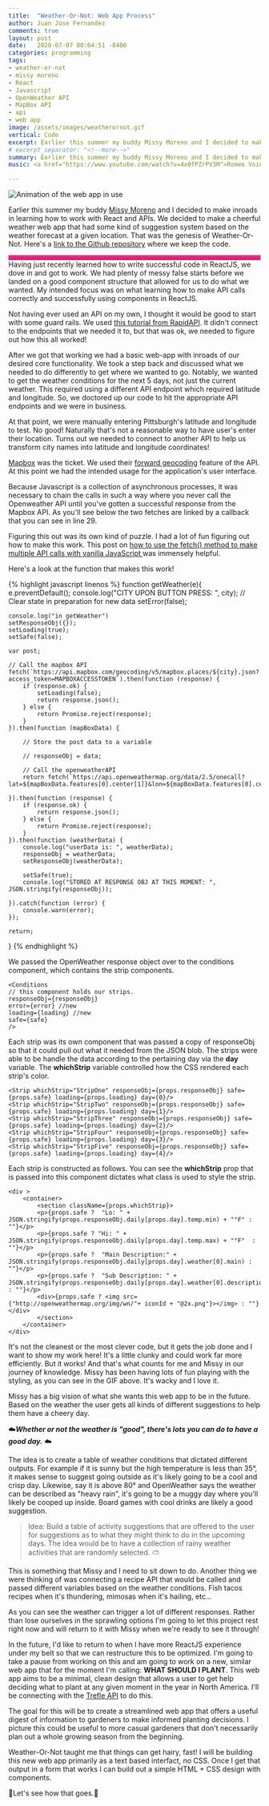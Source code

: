 ```yaml
---
title:  "Weather-Or-Not: Web App Process"
author: Juan Jose Fernandez
comments: true
layout: post
date:   2020-07-07 00:04:51 -0400
categories: programming
tags:
- weather-or-not
- missy moreno
- React
- Javascript
- OpenWeather API
- MapBox API
- api 
- web app
image: /assets/images/weatherornot.gif
vertical: Code
excerpt: Earlier this summer my buddy Missy Moreno and I decided to make inroads in learning how to work with React and APIs. We decided to make a cheerful weather web app that had some kind of suggestion system based on the weather forecast at a given location. 
# excerpt_separator: "<!--more-->"
summary: Earlier this summer my buddy Missy Moreno and I decided to make inroads in learning how to work with React and APIs. We decided to make a cheerful weather web app that had some kind of suggestion system based on the weather forecast at a given location. 
music: <a href="https://www.youtube.com/watch?v=4x0fPZrPV3M">Romeo Void - Never Say Never</a>

---
```

<style>
.bar{
    height: 10px;
    background: #bc4e9c;  /* fallback for old browsers */
    background: -webkit-linear-gradient(to top, #f80759, #bc4e9c);  /* Chrome 10-25, Safari 5.1-6 */
    background: linear-gradient(to top, #f80759, #bc4e9c); /* W3C, IE 10+/ Edge, Firefox 16+, Chrome 26+, Opera 12+, Safari 7+ */
    }
</style>
![Animation of the web app in use](/assets/images/weatherornot.gif)

Earlier this summer my buddy [Missy Moreno](https://www.missymoreno.com/) and I decided to make inroads in learning how to work with React and APIs. We decided to make a cheerful weather web app that had some kind of suggestion system based on the weather forecast at a given location. That was the genesis of Weather-Or-Not. Here's a [link to the Github repository](https://github.com/juanjosefernandez/weather-or-not) where we keep the code.
<div class="bar"></div>
Having just recently learned how to write successful code in ReactJS, we dove in and got to work. We had plenty of messy false starts before we landed on a good component structure that allowed for us to do what we wanted. My intended focus was on what learning how to make API calls correctly and successfully using components in ReactJS.

Not having ever used an API on my own, I thought it would be good to start with some guard rails. We used [this tutorial from RapidAPI](https://rapidapi.com/blog/weather-app-react/). It didn't connect to the endpoints that we needed it to, but that was ok, we needed to figure out how this all worked!

After we got that working we had a basic web-app with inroads of our desired core functionality. We took a step back and discussed what we needed to do differently to get where we wanted to go. Notably, we wanted to get the weather conditions for the next 5 days, not just the current weather. This required using a different API endpoint which required latitude and longitude. So, we doctored up our code to hit the appropriate API endpoints and we were in business.

At that point, we were manually entering Pittsburgh's latitude and longitude to test. No good! Naturally that's not a reasonable way to have user's enter their location. Turns out we needed to connect to another API to help us transform city names into latitude and longitude coordinates! 

[Mapbox](https://docs.mapbox.com/api/) was the ticket. We used their [forward geocoding](https://docs.mapbox.com/api/search/#forward-geocoding) feature of the API. At this point we had the intended usage for the application's user interface. 

Because Javascript is a collection of asynchronous processes, it was necessary to chain the calls in such a way where you never call the Openweather API until you've gotten a successful response from the Mapbox API. As you'll see below the two fetches are linked by a callback that you can see in line 29. 

Figuring this out was its own kind of puzzle. I had a lot of fun figuring out how to make this work.  This post on [how to use the fetch() method to make multiple API calls with vanilla JavaScript ](https://gomakethings.com/how-to-use-the-fetch-method-to-make-multiple-api-calls-with-vanilla-javascript/) was immensely helpful.

Here's a look at the function that makes this work!

{% highlight javascript linenos %}
function getWeather(e){
    e.preventDefault();
    console.log("CITY UPON BUTTON PRESS: ", city);
    // Clear state in preparation for new data
    setError(false);

    console.log("in getWeather")
    setResponseObj({});
    setLoading(true);
    setSafe(false);

    var post;

    // Call the mapbox API
    fetch(`https://api.mapbox.com/geocoding/v5/mapbox.places/${city}.json?access_token=MAPBOXACCESSTOKEN`).then(function (response) {
        if (response.ok) {
            setLoading(false);
            return response.json();
        } else {
            return Promise.reject(response);
        }
    }).then(function (mapBoxData) {

        // Store the post data to a variable
        
        // responseObj = data;

        // Call the openweatherAPI
        return fetch(`https://api.openweathermap.org/data/2.5/onecall?lat=${mapBoxData.features[0].center[1]}&lon=${mapBoxData.features[0].center[0]}&exclude=minutely,hourly&units=imperial&appid=MAPBOXAPIID`);

    }).then(function (response) {
        if (response.ok) {
            return response.json();
        } else {
            return Promise.reject(response);
        }
    }).then(function (weatherData) {
        console.log("userData is: ", weatherData);
        responseObj = weatherData;
        setResponseObj(weatherData);

        setSafe(true);
        console.log("STORED AT RESPONSE OBJ AT THIS MOMENT: ", JSON.stringify(responseObj));

    }).catch(function (error) {
        console.warn(error);
    });
    
    return; 
}
{% endhighlight %}

We passed the OpenWeather response object over to the conditions component, which contains the strip components.

    <Conditions
    // this component holds our strips.
    responseObj={responseObj}
    error={error} //new
    loading={loading} //new
    safe={safe}
    />

Each strip was its own component that was passed a copy of responseObj so that it could pull out what it needed from the JSON blob. The strips were able to be handle the data according to the pertaining day via the **day** variable. The **whichStrip** variable controlled how the CSS rendered each strip's color.

    <Strip whichStrip="StripOne" responseObj={props.responseObj} safe={props.safe} loading={props.loading} day={0}/> 
    <Strip whichStrip="StripTwo" responseObj={props.responseObj} safe={props.safe} loading={props.loading} day={1}/> 
    <Strip whichStrip="StripThree" responseObj={props.responseObj} safe={props.safe} loading={props.loading} day={2}/> 
    <Strip whichStrip="StripFour" responseObj={props.responseObj} safe={props.safe} loading={props.loading} day={3}/> 
    <Strip whichStrip="StripFive" responseObj={props.responseObj} safe={props.safe} loading={props.loading} day={4}/> 

Each strip is constructed as follows. You can see the **whichStrip** prop that is passed into this component dictates what class is used to style the strip.

    <div > 
        <container>
            <section className={props.whichStrip}>
            <p>{props.safe ?  "Lo: " + JSON.stringify(props.responseObj.daily[props.day].temp.min) + "°F" : ""}</p>
            <p>{props.safe ? "Hi: " + JSON.stringify(props.responseObj.daily[props.day].temp.max) + "°F"  : ""}</p>
            <p>{props.safe ?  "Main Description:" + JSON.stringify(props.responseObj.daily[props.day].weather[0].main) : ""}</p>
            <p>{props.safe ?  "Sub Description: " + JSON.stringify(props.responseObj.daily[props.day].weather[0].description) : ""}</p>
            <div>{props.safe ? <img src={"http://openweathermap.org/img/wn/"+ iconId + "@2x.png"}></img> : ""}</div>
            </section>
        </container>
    </div>

It's not the cleanest or the most clever code, but it gets the job done and I want to show my work here! It's a little clunky and could work far more efficiently. But it works! And that's what counts for me and Missy in our journey of knowledge. Missy has been having lots of fun playing with the styling, as you can see in the GIF above. It's wacky and I love it.

Missy has a big vision of what she wants this web app to be in the future. Based on the weather the user gets all kinds of different suggestions to help them have a cheery day. 

☁️***Whether or not the weather is "good", there's lots you can do to have a good day.*** ☁️

The idea is to create a table of weather conditions that dictated different outputs. For example if it is  sunny but the high temperature is less than 35°, it makes sense to suggest going outside as it's likely going to be a cool and crisp day. Likewise, say it is above 80° and OpenWeather says the weather can be described as "heavy rain", it's going to be a muggy day where you'll likely be cooped up inside. Board games with cool drinks are likely a good suggestion. 

>Idea: Build a table of activity suggestions that are offered to the user for suggestions as to what they might think to do in the upcoming days. The idea would be to have a collection of rainy weather activities that are randomly selected. ⛅

This is something that Missy and I need to sit down to do. Another thing we were thinking of was connecting a recipe API that would be called and passed different variables based on the weather conditions. Fish tacos recipes when it's thundering, mimosas when it's hailing, etc... 

As you can see the weather can trigger a lot of different responses. Rather than lose ourselves in the sprawling options I'm going to let this project rest right now and will return to it with Missy when we're ready to see it through! 

In the future, I'd like to return to when I have more ReactJS experience under my belt so that we can restructure this to be optimized. I'm going to take a pause from working on this and am going to work on a new, similar web app that for the moment I'm calling: **WHAT SHOULD I PLANT**. This web app aims to be a minimal, clean design that allows a user to get help deciding what to plant at any given moment in the year in North America. I'll be connecting with the [Trefle API](https://trefle.io/) to do this.

The goal for this will be to create a streamlined web app that offers a useful digest of information to gardeners to make informed planting decisions. I picture this could be useful to more casual gardeners that don't necessarily plan out a whole growing season from the beginning.

Weather-Or-Not taught me that things can get hairy, fast! I will be building this new web app primarily as a text based interfact, no CSS. Once I get that output in a form that works I can build out a simple HTML + CSS design with components. 

🌱Let's see how that goes.🌱